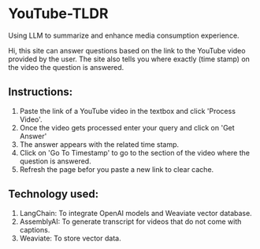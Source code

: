 # YouTube-TLDR
Using LLM to summarize and enhance media consumption experience.

Hi, this site can answer questions based on the link to the YouTube video provided by the user. The site also tells you where exactly (time stamp) on the video the question is answered.

## Instructions:
1. Paste the link of a YouTube video in the textbox and click 'Process Video'.
2. Once the video gets processed enter your query and click on 'Get Answer'
3. The answer appears with the related time stamp.
4. Click on 'Go To Timestamp' to go to the section of the video where the question is answered.
5. Refresh the page befor you paste a new link to clear cache. 

## Technology used:
1. LangChain: To integrate OpenAI models and Weaviate vector database.
2. AssemblyAI: To generate transcript for videos that do not come with captions.
3. Weaviate: To store vector data.
